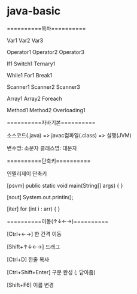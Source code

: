 # java-basic

==========목차==========

Var1
Var2
Var3

Operator1
Operator2
Operator3

If1
Switch1
Ternary1

While1
For1
Break1

Scanner1
Scanner2
Scanner3

Array1
Array2
Foreach

Method1
Method2
Overloading1

==========자바기본==========

소스코드(.java) => javac컴파일(.class) => 실행(JVM)

변수명: 소문자
클래스명: 대문자

==========단축키==========

인텔리제이 단축키

[psvm] public static void main(String[] args) { }

[sout] System.out.println();

[iter] for (int i : arr) { }

==========이동(↑↓←→)==========

[Ctrl+←→] 한 간격 이동

[Shift+↑↓←→] 드래그

[Ctrl+D] 한줄 복사

[Ctrl+Shift+Enter] 구문 완성 (; 닫아줌)

[Shift+F6] 이름 변경
